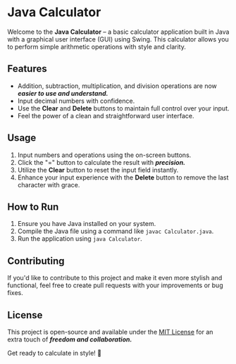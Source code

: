 # Java Calculator

Welcome to the **Java Calculator** – a basic calculator application built in Java with a graphical user interface (GUI) using Swing. This calculator allows you to perform simple arithmetic operations with style and clarity.

## Features

- Addition, subtraction, multiplication, and division operations are now ***easier to use and understand.***
- Input decimal numbers with confidence.
- Use the **Clear** and **Delete** buttons to maintain full control over your input.
- Feel the power of a clean and straightforward user interface.

## Usage

1. Input numbers and operations using the on-screen buttons.
2. Click the "=" button to calculate the result with ***precision.***
3. Utilize the **Clear** button to reset the input field instantly.
4. Enhance your input experience with the **Delete** button to remove the last character with grace.

## How to Run

1. Ensure you have Java installed on your system.
2. Compile the Java file using a command like `javac Calculator.java`.
3. Run the application using `java Calculator`.

## Contributing

If you'd like to contribute to this project and make it even more stylish and functional, feel free to create pull requests with your improvements or bug fixes.

## License

This project is open-source and available under the [MIT License](LICENSE) for an extra touch of ***freedom and collaboration.***

Get ready to calculate in style! :rocket:

